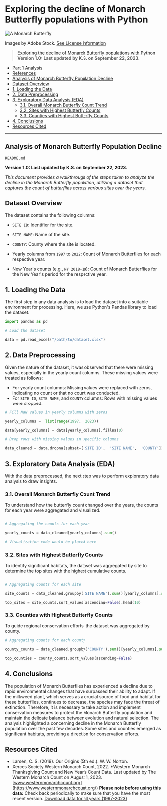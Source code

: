 # Exploring the decline of Monarch Butterfly populations with Python

![A Monarch Butterfly](https://assets.codepen.io/6566924/Monarch-Butterfly+%283%29.jpeg)

Images by Adobe Stock. [See License information](https://stock.adobe.com/license-terms)

> [Exploring the decline of Monarch Butterfly populations with Python](#exploring-the-decline-of-monarch-butterfly-populations-with-python)
> **Version 1.0: Last updated by K.S. on September 22, 2023.**
  - [Part 1 Analysis](#part-1-analysis)
  - [References](#references)
  - [Analysis of Monarch Butterfly Population Decline](#analysis-of-monarch-butterfly-population-decline)
  - [Dataset Overview](#dataset-overview)
  - [1. Loading the Data](#1-loading-the-data)
  - [2. Data Preprocessing](#2-data-preprocessing)
  - [3. Exploratory Data Analysis (EDA)](#3-exploratory-data-analysis-eda)
    - [3.1. Overall Monarch Butterfly Count Trend](#31-overall-monarch-butterfly-count-trend)
    - [3.2. Sites with Highest Butterfly Counts](#32-sites-with-highest-butterfly-counts)
    - [3.3. Counties with Highest Butterfly Counts](#33-counties-with-highest-butterfly-counts)
  - [4. Conclusions](#4-conclusions)
  - [Resources Cited](#resources-cited)

---

## Analysis of Monarch Butterfly Population Decline

`README.md`

**Version 1.0: Last updated by K.S. on September 22, 2023.**

*This document provides a walkthrough of the steps taken to analyze the decline in the Monarch Butterfly population, utilizing a dataset that captures the count of butterflies across various sites over the years.*

## Dataset Overview

The dataset contains the following columns:

- `SITE ID`: Identifier for the site.

- `SITE NAME`: Name of the site.

- `COUNTY`: County where the site is located.

- Yearly columns from `1997` to `2022`: Count of Monarch Butterflies for each respective year.

- New Year's counts (e.g., `NY 2018-19`): Count of Monarch Butterflies for the New Year's period for the respective year.

## 1. Loading the Data

The first step in any data analysis is to load the dataset into a suitable environment for processing. Here, we use Python's Pandas library to load the dataset.

```python
import pandas as pd

# Load the dataset

data = pd.read_excel("/path/to/dataset.xlsx")
```

## 2. Data Preprocessing

Given the nature of the dataset, it was observed that there were missing values, especially in the yearly count columns. These missing values were treated as follows:

- For yearly count columns: Missing values were replaced with zeros, indicating no count or that no count was conducted.
- For `SITE ID`, `SITE NAME`, and `COUNTY` columns: Rows with missing values were dropped.

```python
# Fill NaN values in yearly columns with zeros

yearly_columns =  list(range(1997,  2023))

data[yearly_columns] = data[yearly_columns].fillna(0)

# Drop rows with missing values in specific columns

data_cleaned = data.dropna(subset=['SITE ID',  'SITE NAME',  'COUNTY'])
```

## 3. Exploratory Data Analysis (EDA)

With the data preprocessed, the next step was to perform exploratory data analysis to draw insights.

### 3.1. Overall Monarch Butterfly Count Trend

To understand how the butterfly count changed over the years, the counts for each year were aggregated and visualized.

```python

# Aggregating the counts for each year

yearly_counts = data_cleaned[yearly_columns].sum()

# Visualization code would be placed here
```
  
### 3.2. Sites with Highest Butterfly Counts

To identify significant habitats, the dataset was aggregated by site to determine the top sites with the highest cumulative counts.

```python

# Aggregating counts for each site

site_counts = data_cleaned.groupby('SITE NAME').sum()[yearly_columns].sum(axis=1)

top_sites = site_counts.sort_values(ascending=False).head(10)
```

### 3.3. Counties with Highest Butterfly Counts

To guide regional conservation efforts, the dataset was aggregated by county.

```python
# Aggregating counts for each county

county_counts = data_cleaned.groupby('COUNTY').sum()[yearly_columns].sum(axis=1)

top_counties = county_counts.sort_values(ascending=False)
```

## 4. Conclusions

The population of Monarch Butterflies has experienced a decline due to rapid environmental changes that have surpassed their ability to adapt. If the milkweed plant, which serves as a crucial source of food and habitat for these butterflies, continues to decrease, the species may face the threat of extinction. Therefore, it is necessary to take action and implement conservation measures to protect the Monarch Butterfly population and maintain the delicate balance between evolution and natural selection. The analysis highlighted a concerning decline in the Monarch Butterfly population over the past few decades. Some sites and counties emerged as significant habitats, providing a direction for conservation efforts.

## Resources Cited

- Larsen, C. S. (2019). Our Origins (5th ed.). W. W. Norton.
- Xerces Society Western Monarch Count, 2022. *Western Monarch Thanksgiving Count and New Year’s Count Data. Last updated by The Western Monarch Count on August 1, 2023. [www.westernmonarchcount.org](https://www.westernmonarchcount.org/)
**Please note before using this data:**
Check back periodically to make sure that you have the most recent version.
[Download data for all years (1997-2023)](https://www.westernmonarchcount.org/wp-content/uploads/2023/09/ThanksgivingCount-and-NewYearsCount_WMC-Data_2022-23_UPDATED-9-6-23.xlsx)
